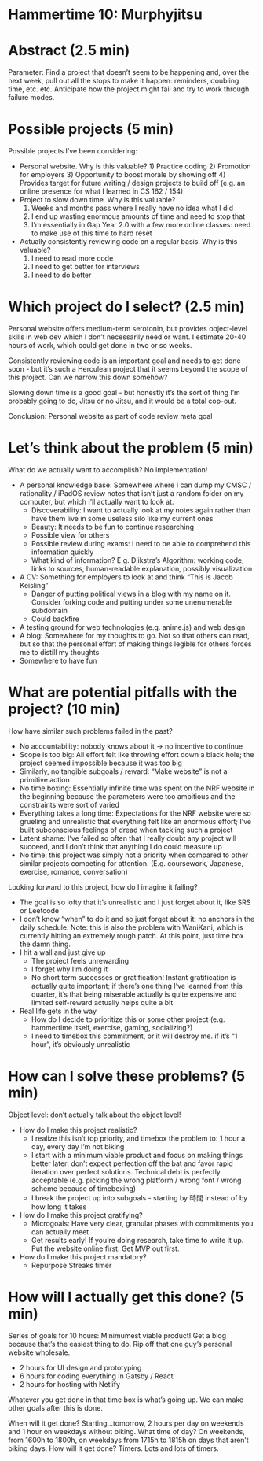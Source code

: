 
# Hammertime 10: Murphyjitsu

# Abstract (2.5 min)
Parameter: Find a project that doesn’t seem to be happening and, over the next week, pull out all the stops to make it happen: reminders, doubling time, etc. etc. Anticipate how the project might fail and try to work through failure modes.

# Possible projects (5 min)
Possible projects I’ve been considering:
* Personal website. Why is this valuable? 1) Practice coding 2) Promotion for employers 3) Opportunity to boost morale by showing off 4) Provides target for future writing / design projects to build off (e.g. an online presence for what I learned in CS 162 / 154).
* Project to slow down time. Why is this valuable?
	1. Weeks and months pass where I really have no idea what I did
	2. I end up wasting enormous amounts of time and need to stop that
	3. I’m essentially in Gap Year 2.0 with a few more online classes: need to make use of this time to hard reset
* Actually consistently reviewing code on a regular basis. Why is this valuable?
	1. I need to read more code
	2. I need to get better for interviews
	3. I need to do better

# Which project do I select? (2.5 min)
Personal website offers medium-term serotonin, but provides object-level skills in web dev which I don’t necessarily need or want. I estimate 20-40 hours of work, which could get done in two or so weeks.

Consistently reviewing code is an important goal and needs to get done soon - but it’s such a Herculean project that it seems beyond the scope of this project. Can we narrow this down somehow?

Slowing down time is a good goal - but honestly it’s the sort of thing I’m probably going to do, Jitsu or no Jitsu, and it would be a total cop-out.

Conclusion: Personal website as part of code review meta goal

# Let’s think about the problem (5 min)
What do we actually want to accomplish? No implementation!

* A personal knowledge base: Somewhere where I can dump my CMSC / rationality / iPadOS review notes that isn’t just a random folder on my computer, but which I’ll actually want to look at. 
	* Discoverability: I want to actually look at my notes again rather than have them live in some useless silo like my current ones
	* Beauty: It needs to be fun to continue researching
	* Possible view for others
	* Possible review during exams: I need to be able to comprehend this information quickly
	* What kind of information? E.g. Djikstra’s Algorithm: working code, links to sources, human-readable explanation, possibly visualization
* A CV: Something for employers to look at and think “This is Jacob Keisling”
	* Danger of putting political views in a blog with my name on it. Consider forking code and putting under some unenumerable subdomain
	* Could backfire
* A testing ground for web technologies (e.g. anime.js) and web design
* A blog: Somewhere for my thoughts to go. Not so that others can read, but so that the personal effort of making things legible for others forces me to distill my thoughts
* Somewhere to have fun

# What are potential pitfalls with the project? (10 min)
How have similar such problems failed in the past?
* No accountability: nobody knows about it -> no incentive to continue
* Scope is too big: All effort felt like throwing effort down a black hole; the project seemed impossible because it was too big
* Similarly, no tangible subgoals / reward: “Make website” is not a primitive action
* No time boxing: Essentially infinite time was spent on the NRF website in the beginning because the parameters were too ambitious and the constraints were sort of varied
* Everything takes a long time: Expectations for the NRF website were so grueling and unrealistic that everything felt like an enormous effort; I’ve built subconscious feelings of dread when tackling such a project
* Latent shame: I’ve failed so often that I really doubt any project will succeed, and I don’t think that anything I do could measure up
* No time: this project was simply not a priority when compared to other similar projects competing for attention. (E.g. coursework, Japanese, exercise, romance, conversation)

Looking forward to this project, how do I imagine it failing?
* The goal is so lofty that it’s unrealistic and I just forget about it, like SRS or Leetcode
* I don’t know “when” to do it and so just forget about it: no anchors in the daily schedule. Note: this is also the problem with WaniKani, which is currently hitting an extremely rough patch. At this point, just time box the damn thing.
* I hit a wall and just give up
	* The project feels unrewarding
	* I forget why I’m doing it
	* No short term successes or gratification! Instant gratification is actually quite important; if there’s one thing I’ve learned from this quarter, it’s that being miserable actually is quite expensive and limited self-reward actually helps quite a bit
* Real life gets in the way
	* How do I decide to prioritize this or some other project (e.g. hammertime itself, exercise, gaming, socializing?)
	* I need to timebox this commitment, or it will destroy me. if it’s “1 hour”, it’s obviously unrealistic

# How can I solve these problems? (5 min)
Object level: don’t actually talk about the object level!
* How do I make this project realistic?
	* I realize this isn’t top priority, and timebox the problem to: 1 hour a day, every day I’m not biking
	* I start with a minimum viable product and focus on making things better later: don’t expect perfection off the bat and favor rapid iteration over perfect solutions. Technical debt is perfectly acceptable (e.g. picking the wrong platform / wrong font / wrong scheme because of timeboxing)
	* I break the project up into subgoals - starting by 時間 instead of by how long it takes
* How do I make this project gratifying?
	* Microgoals: Have very clear, granular phases with commitments you can actually meet
	* Get results early! If you’re doing research, take time to write it up. Put the website online first. Get MVP out first.
* How do I make this project mandatory?
	* Repurpose Streaks timer

# How will I actually get this done? (5 min)
Series of goals for 10 hours: Minimumest viable product! Get a blog because that’s the easiest thing to do. Rip off that one guy’s personal website wholesale.

* 2 hours for UI design and prototyping
* 6 hours for coding everything in Gatsby / React
* 2 hours for hosting with Netlify

Whatever you get done in that time box is what’s going up. We can make other goals after this is done.

When will it get done? Starting...tomorrow, 2 hours per day on weekends and 1 hour on weekdays without biking. What time of day? On weekends, from 1600h to 1800h, on weekdays from 1715h to 1815h on days that aren’t biking days. How will it get done? Timers. Lots and lots of timers.

